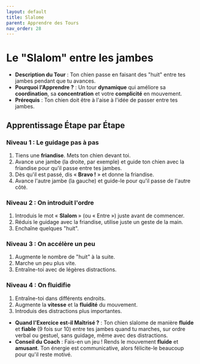 ```yaml
---
layout: default
title: Slalome
parent: Apprendre des Tours
nav_order: 28
---
```


# Le "Slalom" entre les jambes

- **Description du Tour** : Ton chien passe en faisant des "huit" entre tes jambes pendant que tu avances.
- **Pourquoi l'Apprendre ?** : Un tour **dynamique** qui améliore sa **coordination**, sa **concentration** et votre **complicité** en mouvement.
- **Prérequis** : Ton chien doit être à l'aise à l'idée de passer entre tes jambes.

## Apprentissage Étape par Étape

### Niveau 1 : Le guidage pas à pas

1.  Tiens une **friandise**. Mets ton chien devant toi.
2.  Avance une jambe (la droite, par exemple) et guide ton chien avec la friandise pour qu'il passe entre tes jambes.
3.  Dès qu'il est passé, dis « **Bravo !** » et donne la friandise.
4.  Avance l'autre jambe (la gauche) et guide-le pour qu'il passe de l'autre côté.

### Niveau 2 : On introduit l'ordre

1.  Introduis le mot « **Slalom** » (ou « Entre ») juste avant de commencer.
2.  Réduis le guidage avec la friandise, utilise juste un geste de la main.
3.  Enchaîne quelques "huit".

### Niveau 3 : On accélère un peu

1.  Augmente le nombre de "huit" à la suite.
2.  Marche un peu plus vite.
3.  Entraîne-toi avec de légères distractions.

### Niveau 4 : On fluidifie

1.  Entraîne-toi dans différents endroits.
2.  Augmente la **vitesse** et la **fluidité** du mouvement.
3.  Introduis des distractions plus importantes.

- **Quand l'Exercice est-il Maîtrisé ?** : Ton chien slalome de manière **fluide** et **fiable** (9 fois sur 10) entre tes jambes quand tu marches, sur ordre verbal ou gestuel, sans guidage, même avec des distractions.
- **Conseil du Coach** : Fais-en un jeu ! Rends le mouvement **fluide** et **amusant**. Ton énergie est communicative, alors félicite-le beaucoup pour qu'il reste motivé. 
